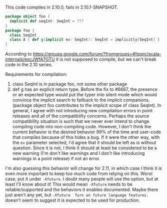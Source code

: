 This code compiles in 2.10.0, fails in 2.10.1-SNAPSHOT.
```scala
package object foo {
  implicit def seqInt: SeqInt = ???
}
package foo {
  class SeqInt
  class A { def g(implicit ev: SeqInt): SeqInt = implicitly[SeqInt] }
}
```
According to https://groups.google.com/forum/?fromgroups=#!topic/scala-internals/excJWfA7GTU it is not supposed to compile, but we can't break code in the 2.10 series.

Requirements for compilation:

1) class SeqInt is in package foo, not some other package
2) def g has an explicit return type.
Before the fix to #6667, the presence or an expected type would put the typer into silent mode which would convince the implicit search to fallback to the implicit companions. (package object foo contributes to the implicit scope of class SeqInt). 
In general, I agree with not introducing new compilation errors in point releases and all of the compatibility concerns.  Perhaps the source compatibility situation is such that we never ever intend to change compiling code into non-compiling code.  However, I don't think the current behavior is the desired behavior 99% of the time and user-code that compiles because of this hides a bug.  If it were the other way, with the `ev` parameter selected, I'd agree that it should be left as is without question.  Since it is not, I think it should at least be considered to be a new warning (I'm don't like warnings and I don't like introducing warnings in a point release) if not an error.

I'm also guessing this behavior will change for 2.11, in which case I think it is even more important to keep too much code from relying on this.  Worst case, put it under `-Xfuture`.  I doubt many people will use the option, but at least I'll know about it!  This would mean `-Xfuture` needs to be reliable/supported and the behaviors it enables documented.  Maybe there just aren't any yet, but `-Xfuture  Turn on future language features.` doesn't seem to suggest it is expected to be used for production.
